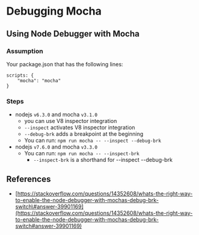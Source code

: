 # Debugging Mocha

## Using Node Debugger with Mocha

### Assumption

Your package.json that has the following lines:

```text
scripts: {
    "mocha": "mocha"
}
```

### Steps

* nodejs `v6.3.0` and mocha `v3.1.0`
  * you can use V8 inspector integration
  * `--inspect` activates V8 inspector integration
  * `--debug-brk` adds a breakpoint at the beginning
  * You can run: `npm run mocha -- --inspect --debug-brk`
* nodejs `v7.6.0` and mocha `v3.3.0`
  * You can run: `npm run mocha -- --inspect-brk`
    * `--inspect-brk` is a shorthand for --inspect --debug-brk

## References

* [https://stackoverflow.com/questions/14352608/whats-the-right-way-to-enable-the-node-debugger-with-mochas-debug-brk-switch\#answer-39901169](https://stackoverflow.com/questions/14352608/whats-the-right-way-to-enable-the-node-debugger-with-mochas-debug-brk-switch#answer-39901169)

